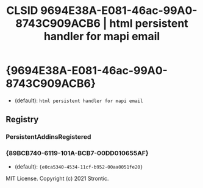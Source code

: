 ﻿---
title: "CLSID 9694E38A-E081-46ac-99A0-8743C909ACB6 | html persistent handler for mapi email"
excerpt: What is COM-Object CLSID 9694E38A-E081-46ac-99A0-8743C909ACB6?
---

# {9694E38A-E081-46ac-99A0-8743C909ACB6}

* (default): `html persistent handler for mapi email`

## Registry


### PersistentAddinsRegistered


### {89BCB740-6119-101A-BCB7-00DD010655AF}

* (default): `{e0ca5340-4534-11cf-b952-00aa0051fe20}`

MIT License. Copyright (c) 2021 Strontic.



